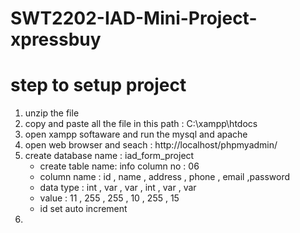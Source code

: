 # SWT2202-IAD-Mini-Project-xpressbuy

# step to setup project

1. unzip the file
2. copy and paste all the file in this path :   C:\xampp\htdocs
3. open xampp softaware and run the mysql and apache
4. open web browser and seach : http://localhost/phpmyadmin/
5. create database name : iad_form_project
   * create table name: info column no : 06
   * column name : id , name , address , phone , email ,password
   * data type : int , var , var , int , var , var
   * value : 11 , 255 , 255 , 10 , 255 , 15
   * id set auto increment
6. 
